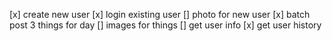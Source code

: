 [x] create new user
[x] login existing user
[] photo for new user
[x] batch post 3 things for day
[] images for things
[] get user info
[x] get user history

